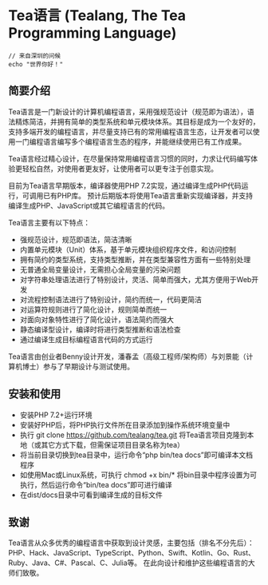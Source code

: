 # Tea语言 (Tealang, The Tea Programming Language)

```Tea
// 来自深圳的问候
echo "世界你好！"
```

## 简要介绍

Tea语言是一门新设计的计算机编程语言，采用强规范设计（规范即为语法），语法精炼简洁，并拥有简单的类型系统和单元模块体系。其目标是成为一个友好的，支持多端开发的编程语言，并尽量支持已有的常用编程语言生态，让开发者可以使用一门编程语言编写多个编程语言生态的程序，并能继续使用已有工作成果。

Tea语言经过精心设计，在尽量保持常用编程语言习惯的同时，力求让代码编写体验更轻松自然，对使用者更友好，让使用者可以更专注于创意实现。

目前为Tea语言早期版本，编译器使用PHP 7.2实现，通过编译生成PHP代码运行，可调用已有PHP库。
预计后期版本将使用Tea语言重新实现编译器，并支持编译生成PHP、JavaScript或其它编程语言的代码。

Tea语言主要有以下特点：
- 强规范设计，规范即语法，简洁清晰
- 内置单元模块（Unit）体系，基于单元模块组织程序文件，和访问控制
- 拥有简约的类型系统，支持类型推断，并在类型兼容性方面有一些特别处理
- 无普通全局变量设计，无需担心全局变量的污染问题
- 对字符串处理语法进行了特别设计，灵活、简单而强大，尤其方便用于Web开发
- 对流程控制语法进行了特别设计，简约而统一，代码更简洁
- 对运算符规则进行了简化设计，规则简单而统一
- 对面向对象特性进行了简化设计，语法简约而强大
- 静态编译型设计，编译时将进行类型推断和语法检查
- 通过编译生成目标编程语言代码的方式运行

Tea语言由创业者Benny设计开发，潘春孟（高级工程师/架构师）与刘景能（计算机博士）参与了早期设计与测试使用。

## 安装和使用

- 安装PHP 7.2+运行环境
- 安装好PHP后，将PHP执行文件所在目录添加到操作系统环境变量中
- 执行 git clone https://github.com/tealang/tea.git 将Tea语言项目克隆到本地（或其它方式下载，但需保证项目目录名称为tea）
- 将当前目录切换到tea目录中，运行命令“php bin/tea docs”即可编译本文档程序
- 如使用Mac或Linux系统，可执行 chmod +x bin/* 将bin目录中程序设置为可执行，然后运行命令“bin/tea docs”即可进行编译
- 在dist/docs目录中可看到编译生成的目标文件

## 致谢

Tea语言从众多优秀的编程语言中获取到设计灵感，主要包括（排名不分先后）：
	PHP、Hack、JavaScript、TypeScript、Python、Swift、Kotlin、Go、Rust、Ruby、Java、C#、Pascal、C、Julia等。
在此向设计和维护这些编程语言的大师们致敬。


